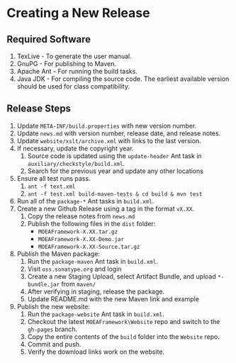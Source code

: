 # Creating a New Release

## Required Software

1. TexLive - To generate the user manual.
2. GnuPG - For publishing to Maven.
3. Apache Ant - For running the build tasks.
4. Java JDK - For compiling the source code.  The earliest available version
   should be used for class compatibility.

## Release Steps

1. Update `META-INF/build.properties` with new version number.
2. Update `news.md` with version number, release date, and release notes.
3. Update `website/xslt/archive.xml` with links to the last version.
4. If necessary, update the copyright year.
   1. Source code is updated using the `update-header` Ant task in `auxiliary/checkstyle/build.xml`.
   2. Search for the previous year and update any other locations
5. Ensure all test runs pass.
   1. `ant -f text.xml`
   2. `ant -f test.xml build-maven-tests & cd build & mvn test`
6. Run all of the `package-*` Ant tasks in `build.xml`.
7. Create a new Github Release using a tag in the format `vX.XX`.
   1. Copy the release notes from `news.md`
   2. Publish the following files in the `dist` folder:
      - `MOEAFramework-X.XX.tar.gz`
      - `MOEAFramework-X.XX-Demo.jar`
      - `MOEAFramework-X.XX-Source.tar.gz`
8. Publish the Maven package:
   1. Run the `package-maven` Ant task in `build.xml`.
   2. Visit `oss.sonatype.org` and login
   3. Create a new Staging Upload, select Artifact Bundle, and upload `*-bundle.jar` from `maven/`
   4. After verifying in staging, release the package.
   5. Update README.md with the new Maven link and example
9. Publish the new website:
   1. Run the `package-website` Ant task in `build.xml`.
   2. Checkout the latest `MOEAFramework\Website` repo and switch to the `gh-pages` branch.
   3. Copy the entire contents of the `build` folder into the `Website` repo.
   4. Commit and push.
   5. Verify the download links work on the website.
   
